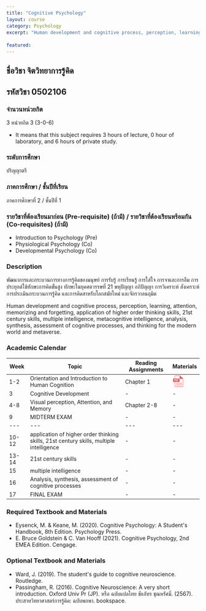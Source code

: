 ```yaml
---
title: "Cognitive Psychology"
layout: course
category: Psychology
excerpt: "Human development and cognitive process, perception, learning, attention, memorizing and forgetting, application of higher order thinking skills, 21st century skills, multiple intelligence, metacognitive intelligence, analysis, synthesis, assessment of cognitive processes, and thinking for the modern world and metaverse."

featured: 
---
```



## ชื่อวิชา จิตวิทยาการรู้คิด
## รหัสวิชา 0502106
### จำนวนหน่วยกิต
3 หน่วยกิต 3 (3-0-6) 
* It means that this subject requires 3 hours of lecture, 0 hour of laboratory, and 6 hours of private study.

### ระดับการศึกษา
ปริญญาตรี

### ภาคการศึกษา / ชั้นปีที่เรียน
ภาคการศึกษาที่ 2 / ชั้นปีที่ 1


### รายวิชาที่ต้องเรียนมาก่อน (Pre-requisite) (ถ้ามี) / รายวิชาที่ต้องเรียนพร้อมกัน (Co-requisites) (ถ้ามี) 
* Introduction to Psychology (Pre)
* Physiological Psychology (Co)
* Developmental Psychology (Co)

### Description

พัฒนาการและกระบวนการทางการรู้คิดของมนุษย์ การรับรู้ การเรียนรู้ การใส่ใจ การจาและการลืม
การประยุกต์ใช้ทักษะการคิดขั้นสูง ทักษะในยุคศตวรรษที่ 21 พหุปัญญา อภิปัญญา การวิเคราะห์ สังเคราะห์ การประเมินกระบวนการรู้คิด และการคิดสาหรับโลกสมัยใหม่ และจักรวาลนฤมิต

Human development and cognitive process, perception, learning, attention, memorizing and forgetting, application of higher order thinking skills, 21st century skills, multiple intelligence, metacognitive intelligence, analysis, synthesis, assessment of cognitive processes, and thinking for the modern world and metaverse.

### Academic Calendar

| Week | Topic | Reading Assignments | Materials | 
|---|---|---|---|
| 1-2 | Orientation and Introduction to Human Cognition | Chapter 1 | <a href="../files/courses/cognitive-psychology/ch1-Cognitive-Neuroscience-2in1.pdf"><img src="../assets/images/pdf.png" height="30" width="30"></a> |
| 3 | Cognitive Development | - | - |
| 4-8 | Visual perception, Attention, and Memory| Chapter 2-8 | -|
| 9 | MIDTERM EXAM | -| -|
|---|---|---|---|
| 10-12 | application of higher order thinking skills, 21st century skills, multiple intelligence | - | -|
| 13-14 | 21st century skills | - | -|
| 15 | multiple intelligence | - | -|
| 16 | Analysis, synthesis, assessment of cognitive processes | - | -|
| 17 | FINAL EXAM | -| -|

### Required Textbook and Materials
* Eysenck, M. & Keane, M. (2020). Cognitive Psychology: A Student's Handbook, 8th Edition. Psychology Press.
* E. Bruce Goldstein & C. Van Hooff (2021). Cognitive Psychology, 2nd EMEA Edition. Cengage.

### Optional Textbook and Materials
* Ward, J. (2019). The student's guide to cognitive neuroscience. Routledge.
* Passingham, R. (2016). Cognitive Neuroscience: A very short introduction. Oxford Univ Pr (JP). หรือ ฉบับแปลไทย ชัยภัทร ชุณหรัศมิ์. (2567). ประสาทวิทยาศาสตร์การรู้คิด: ฉบับพกพา. bookspace. 
